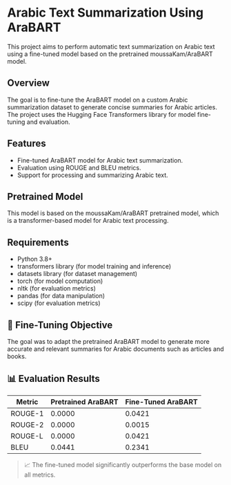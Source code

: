 # Arabic Text Summarization Using AraBART

This project aims to perform automatic text summarization on Arabic text using a fine-tuned model based on the pretrained moussaKam/AraBART model.

## Overview

The goal is to fine-tune the AraBART model on a custom Arabic summarization dataset to generate concise summaries for Arabic articles. The project uses the Hugging Face Transformers library for model fine-tuning and evaluation.

## Features

- Fine-tuned AraBART model for Arabic text summarization.
- Evaluation using ROUGE and BLEU metrics.
- Support for processing and summarizing Arabic text.

## Pretrained Model

This model is based on the moussaKam/AraBART pretrained model, which is a transformer-based model for Arabic text processing.

## Requirements

- Python 3.8+
- transformers library (for model training and inference)
- datasets library (for dataset management)
- torch (for model computation)
- nltk (for evaluation metrics)
- pandas (for data manipulation)
- scipy (for evaluation metrics)

## 🧠 Fine-Tuning Objective

The goal was to adapt the pretrained AraBART model to generate more accurate and relevant summaries for Arabic documents such as articles and books.

## 📊 Evaluation Results

| Metric      | Pretrained AraBART | Fine-Tuned AraBART |
|-------------|--------------------|---------------------|
| ROUGE-1     | 0.0000             | 0.0421              |
| ROUGE-2     | 0.0000             | 0.0015              |
| ROUGE-L     | 0.0000             | 0.0421              |
| BLEU        | 0.0441             | 0.2341              |

> 📈 The fine-tuned model significantly outperforms the base model on all metrics.

